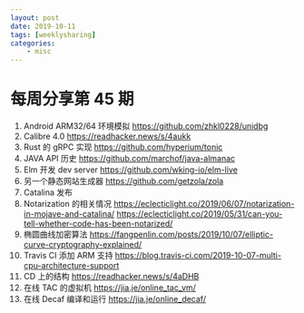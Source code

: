 ```yaml
---
layout: post
date: 2019-10-11
tags: [weeklysharing]
categories:
    - misc
---
```


# 每周分享第 45 期

1. Android ARM32/64 环境模拟 https://github.com/zhkl0228/unidbg
2. Calibre 4.0 https://readhacker.news/s/4aukk
3. Rust 的 gRPC 实现 https://github.com/hyperium/tonic
4. JAVA API 历史 https://github.com/marchof/java-almanac
5. Elm 开发 dev server https://github.com/wking-io/elm-live
6. 另一个静态网站生成器 https://github.com/getzola/zola
7. Catalina 发布
8. Notarization 的相关情况 https://eclecticlight.co/2019/06/07/notarization-in-mojave-and-catalina/ https://eclecticlight.co/2019/05/31/can-you-tell-whether-code-has-been-notarized/
9. 椭圆曲线加密算法 https://fangpenlin.com/posts/2019/10/07/elliptic-curve-cryptography-explained/
10. Travis CI 添加 ARM 支持 https://blog.travis-ci.com/2019-10-07-multi-cpu-architecture-support
11. CD 上的结构 https://readhacker.news/s/4aDHB
12. 在线 TAC 的虚拟机 https://jia.je/online_tac_vm/
13. 在线 Decaf 编译和运行 https://jia.je/online_decaf/
